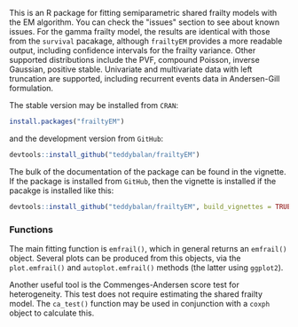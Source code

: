 
<!-- README.md is generated from README.Rmd. Please edit that file -->
This is an R package for fitting semiparametric shared frailty models with the EM algorithm. You can check the "issues" section to see about known issues. For the gamma frailty model, the results are identical with those from the `survival` pacakage, although `frailtyEM` provides a more readable output, including confidence intervals for the frailty variance. Other supported distributions include the PVF, compound Poisson, inverse Gaussian, positive stable. Univariate and multivariate data with left truncation are supported, including recurrent events data in Andersen-Gill formulation.

The stable version may be installed from `CRAN`:

``` r
install.packages("frailtyEM")
```

and the development version from `GitHub`:

``` r
devtools::install_github("teddybalan/frailtyEM")
```

The bulk of the documentation of the package can be found in the vignette. If the package is installed from `GitHub`, then the vignette is installed if the pacakge is installed like this:

``` r
devtools::install_github("teddybalan/frailtyEM", build_vignettes = TRUE)
```

### Functions

The main fitting function is `emfrail()`, which in general returns an `emfrail()` object. Several plots can be produced from this objects, via the `plot.emfrail()` and `autoplot.emfrail()` methods (the latter using `ggplot2`).

Another useful tool is the Commenges-Andersen score test for heterogeneity. This test does not require estimating the shared frailty model. The `ca_test()` function may be used in conjunction with a `coxph` object to calculate this.
